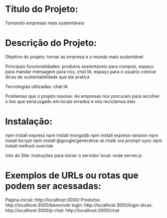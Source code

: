 # Título do Projeto: 
Tornando empresas mais sustentáveis 

# Descrição do Projeto:
Objetivo do projeto: tornar as empresa e o mundo mais sustentável

Principais funcionalidades: produtos sustentáveis para comprar, espaço para mandar mensagem para nós, chat IA, espaço para o usuário colocar dicas de sustentabilidade que ele pratica 

Tecnologias utilizadas: chat IA 

Problemas que o projeto resolve: As empresas nos procuram para recolher o lixo que seria jogado em locais errados e nós reciclamos eles


# Instalação:
npm install express
npm install mongodb
npm install express-session
npm install bcrypt
npm install @google/generative-ai chalk ora prompt-sync
npm install method-override 


Uso do Site:
Instruções para iniciar o servidor local: node server.js
 

# Exemplos de URLs ou rotas que podem ser acessadas: 
Página inicial: http://localhost:3000/
Produtos: http://localhost:3000/bemvindo
login: http://localhost:3000/login
dicas: http://localhost:3000/p
chat: http://localhost:3000/chat